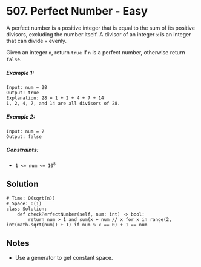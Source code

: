 # 507. Perfect Number - Easy

A perfect number is a positive integer that is equal to the sum of its positive divisors, excluding the number itself. A divisor of an integer `x` is an integer that can divide `x` evenly.

Given an integer `n`, return `true` if `n` is a perfect number, otherwise return `false`.

##### Example 1:

```
Input: num = 28
Output: true
Explanation: 28 = 1 + 2 + 4 + 7 + 14
1, 2, 4, 7, and 14 are all divisors of 28.
```

##### Example 2:

```
Input: num = 7
Output: false
```

##### Constraints:

- <code>1 <= num <= 10<sup>8</sup></code>

## Solution

```
# Time: O(sqrt(n))
# Space: O(1)
class Solution:
    def checkPerfectNumber(self, num: int) -> bool:
        return num > 1 and sum(x + num // x for x in range(2, int(math.sqrt(num)) + 1) if num % x == 0) + 1 == num
```

## Notes
- Use a generator to get constant space.